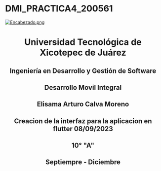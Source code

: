 # DMI_PRACTICA4_200561

[![Encabezado.png](https://i.postimg.cc/PJKtvHNC/Encabezado.png)](https://postimg.cc/K3kXCdPb)

<div align="center">
  
# Universidad Tecnológica de Xicotepec de Juárez

## Ingeniería en Desarrollo y Gestión de Software

## Desarrollo Movil Integral

## Elisama Arturo Calva Moreno

## Creacion de la interfaz para la aplicacion en flutter 08/09/2023

## 10° "A"

## Septiempre - Diciembre




&nbsp;
&nbsp;

&nbsp;
&nbsp;

<br>
<br>
